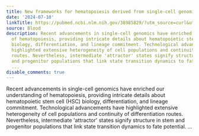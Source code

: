 ```yaml
---
title: New frameworks for hematopoiesis derived from single-cell genomics
date: '2024-07-10'
linkTitle: https://pubmed.ncbi.nlm.nih.gov/38985829/?utm_source=curl&utm_medium=rss&utm_campaign=journals&utm_content=7603509&fc=None&ff=20240711181424&v=2.18.0.post9+e462414
source: Blood
description: Recent advancements in single-cell genomics have enriched our understanding
  of hematopoiesis, providing intricate details about hematopoietic stem cell (HSC)
  biology, differentiation, and lineage commitment. Technological advancements have
  highlighted extensive heterogeneity of cell populations and continuity of differentiation
  routes. Nevertheless, intermediate 'attractor' states signify structure in stem
  and progenitor populations that link state transition dynamics to fate potential.
  ...
disable_comments: true
---
```

Recent advancements in single-cell genomics have enriched our understanding of hematopoiesis, providing intricate details about hematopoietic stem cell (HSC) biology, differentiation, and lineage commitment. Technological advancements have highlighted extensive heterogeneity of cell populations and continuity of differentiation routes. Nevertheless, intermediate 'attractor' states signify structure in stem and progenitor populations that link state transition dynamics to fate potential. ...